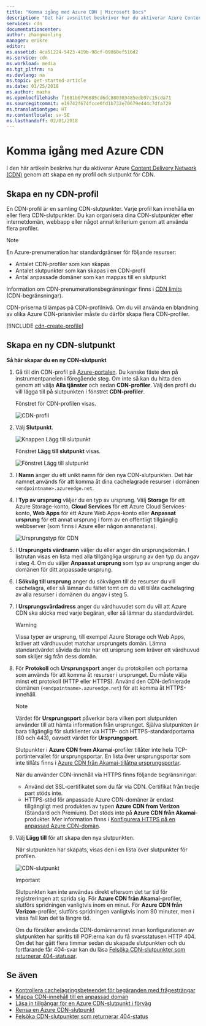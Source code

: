 ```yaml
---
title: "Komma igång med Azure CDN | Microsoft Docs"
description: "Det här avsnittet beskriver hur du aktiverar Azure Content Delivery Network (CDN). Självstudiekursen beskriver steg för steg hur du skapar en ny CDN-profil och CDN-slutpunkt."
services: cdn
documentationcenter: 
author: zhangmanling
manager: erikre
editor: 
ms.assetid: 4ca51224-5423-419b-98cf-89860ef516d2
ms.service: cdn
ms.workload: media
ms.tgt_pltfrm: na
ms.devlang: na
ms.topic: get-started-article
ms.date: 01/25/2018
ms.author: mazha
ms.openlocfilehash: f1681b0796885cd6dc880303485edb97c15cda71
ms.sourcegitcommit: e19742f674fcce0fd1b732e70679e444c7dfa729
ms.translationtype: HT
ms.contentlocale: sv-SE
ms.lasthandoff: 02/01/2018
---
```

# <a name="getting-started-with-azure-cdn"></a>Komma igång med Azure CDN
I den här artikeln beskrivs hur du aktiverar Azure [Content Delivery Network (CDN)](cdn-overview.md) genom att skapa en ny profil och slutpunkt för CDN.

## <a name="create-a-new-cdn-profile"></a>Skapa en ny CDN-profil
En CDN-profil är en samling CDN-slutpunkter. Varje profil kan innehålla en eller flera CDN-slutpunkter. Du kan organisera dina CDN-slutpunkter efter internetdomän, webbapp eller något annat kriterium genom att använda flera profiler.

> [!NOTE]
> En Azure-prenumeration har standardgränser för följande resurser:
> - Antalet CDN-profiler som kan skapas
> - Antalet slutpunkter som kan skapas i en CDN-profil 
> - Antal anpassade domäner som kan mappas till en slutpunkt
>
> Information om CDN-prenumerationsbegränsningar finns i [CDN limits](https://docs.microsoft.com/azure/azure-subscription-service-limits#cdn-limits) (CDN-begränsningar).
>
> CDN-priserna tillämpas på CDN-profilnivå. Om du vill använda en blandning av olika Azure CDN-prisnivåer måste du därför skapa flera CDN-profiler.
> 
> 

[!INCLUDE [cdn-create-profile](../../includes/cdn-create-profile.md)]

## <a name="create-a-new-cdn-endpoint"></a>Skapa en ny CDN-slutpunkt
**Så här skapar du en ny CDN-slutpunkt**

1. Gå till din CDN-profil på [Azure-portalen](https://portal.azure.com). Du kanske fäste den på instrumentpanelen i föregående steg. Om inte så kan du hitta den genom att välja **Alla tjänster** och sedan **CDN-profiler**. Välj den profil du vill lägga till på slutpunkten i fönstret **CDN-profiler**. 
   
    Fönstret för CDN-profilen visas.
   
    ![CDN-profil][cdn-profile-settings]

2. Välj **Slutpunkt**.
   
    ![Knappen Lägg till slutpunkt][cdn-new-endpoint-button]
   
    Fönstret **Lägg till slutpunkt** visas.
   
    ![Fönstret Lägg till slutpunkt][cdn-add-endpoint]

3. I **Namn** anger du ett unikt namn för den nya CDN-slutpunkten. Det här namnet används för att komma åt dina cachelagrade resurser i domänen `<endpointname>.azureedge.net`.

4. I **Typ av ursprung** väljer du en typ av ursprung. Välj **Storage** för ett Azure Storage-konto, **Cloud Services** för ett Azure Cloud Services-konto, **Web Apps** för ett Azure Web Apps-konto eller **Anpassat ursprung** för ett annat ursprung i form av en offentligt tillgänglig webbserver (som finns i Azure eller någon annanstans).
   
    ![Ursprungstyp för CDN](./media/cdn-create-new-endpoint/cdn-origin-type.png)

5. I **Ursprungets värdnamn** väljer du eller anger din ursprungsdomän. I listrutan visas en lista med alla tillgängliga ursprung av den typ du angav i steg 4. Om du väljer **Anpassat ursprung** som typ av ursprung anger du domänen för ditt anpassade ursprung.
    
6. I **Sökväg till ursprung** anger du sökvägen till de resurser du vill cachelagra, eller så lämnar du fältet tomt om du vill tillåta cachelagring av alla resurser i domänen du angav i steg 5.
    
7. I **Ursprungsvärdadress** anger du värdhuvudet som du vill att Azure CDN ska skicka med varje begäran, eller så lämnar du standardvärdet.
   
   > [!WARNING]
   > Vissa typer av ursprung, till exempel Azure Storage och Web Apps, kräver att värdhuvudet matchar ursprungets domän. Lämna standardvärdet såvida du inte har ett ursprung som kräver ett värdhuvud som skiljer sig från dess domän.
   > 
    
8. För **Protokoll** och **Ursprungsport** anger du protokollen och portarna som används för att komma åt resurser i ursprunget. Du måste välja minst ett protokoll (HTTP eller HTTPS). Använd den CDN-definierade domänen (`<endpointname>.azureedge.net`) för att komma åt HTTPS-innehåll. 
   
   > [!NOTE]
   > Värdet för **Ursprungsport** påverkar bara vilken port slutpunkten använder till att hämta information från ursprunget. Själva slutpunkten är bara tillgänglig för slutklienter via HTTP- och HTTPS-standardportarna (80 och 443), oavsett värdet för **Ursprungsport**.  
   > 
   > Slutpunkter i **Azure CDN from Akamai**-profiler tillåter inte hela TCP-portintervallet för ursprungsportar. En lista över ursprungsportar som inte tillåts finns i [Azure CDN från Akamai-tillåtna ursprungsportar](https://msdn.microsoft.com/library/mt757337.aspx).  
   > 
   > När du använder CDN-innehåll via HTTPS finns följande begränsningar:
   > 
   > * Använd det SSL-certifikatet som du får via CDN. Certifikat från tredje part stöds inte.
   > * HTTPS-stöd för anpassade Azure CDN-domäner är endast tillgängligt med produkten av typen **Azure CDN from Verizon** (Standard och Premium). Det stöds inte på **Azure CDN från Akamai**-produkter. Mer information finns i [Konfigurera HTTPS på en anpassad Azure CDN-domän](cdn-custom-ssl.md).
    
9. Välj **Lägg till** för att skapa den nya slutpunkten.
   
   När slutpunkten har skapats, visas den i en lista över slutpunkter för profilen.
    
   ![CDN-slutpunkt][cdn-endpoint-success]
    
   > [!IMPORTANT]
   > Slutpunkten kan inte användas direkt eftersom det tar tid för registreringen att sprida sig. För **Azure CDN från Akamai**-profiler, slutförs spridningen vanligtvis inom en minut. För **Azure CDN från Verizon**-profiler, slutförs spridningen vanligtvis inom 90 minuter, men i vissa fall kan det ta längre tid.
    > 
    > Om du försöker använda CDN-domännamnet innan konfigurationen av slutpunkten har spritts till POP:erna kan du få svarsstatusen HTTP 404. Om det har gått flera timmar sedan du skapade slutpunkten och du fortfarande får 404-svar kan du läsa [Felsöka CDN-slutpunkter som returnerar 404-statusar](cdn-troubleshoot-endpoint.md).
    > 
    > 

## <a name="see-also"></a>Se även
* [Kontrollera cachelagringsbeteendet för begäranden med frågesträngar](cdn-query-string.md)
* [Mappa CDN-innehåll till en anpassad domän](cdn-map-content-to-custom-domain.md)
* [Läsa in tillgångar för en Azure CDN-slutpunkt i förväg](cdn-preload-endpoint.md)
* [Rensa en Azure CDN-slutpunkt](cdn-purge-endpoint.md)
* [Felsöka CDN-slutpunkter som returnerar 404-status](cdn-troubleshoot-endpoint.md)

[cdn-profile-settings]: ./media/cdn-create-new-endpoint/cdn-profile-settings.png
[cdn-new-endpoint-button]: ./media/cdn-create-new-endpoint/cdn-new-endpoint-button.png
[cdn-add-endpoint]: ./media/cdn-create-new-endpoint/cdn-add-endpoint.png
[cdn-endpoint-success]: ./media/cdn-create-new-endpoint/cdn-endpoint-success.png
